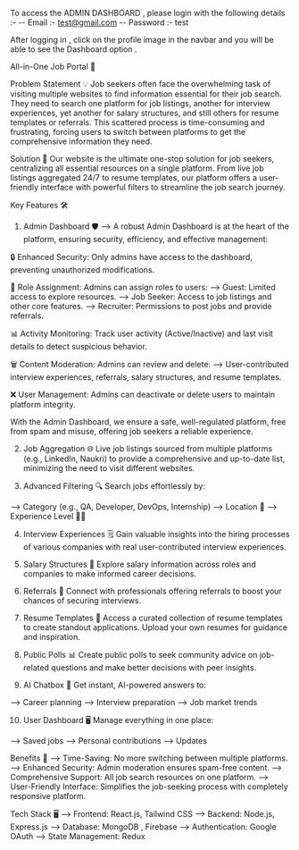 To access the ADMIN DASHBOARD , please login with the following details :-
-- Email :- test@gmail.com
-- Password :- test

After logging in , click on the profile image in the navbar and you will be able to see the Dashboard option .


All-in-One Job Portal 🚀

Problem Statement 💡
Job seekers often face the overwhelming task of visiting multiple websites to find information essential for their job search. They need to search one platform for job listings, another for interview experiences, yet another for salary structures, and still others for resume templates or referrals. This scattered process is time-consuming and frustrating, forcing users to switch between platforms to get the comprehensive information they need.

Solution 🌟
Our website is the ultimate one-stop solution for job seekers, centralizing all essential resources on a single platform. From live job listings aggregated 24/7 to resume templates, our platform offers a user-friendly interface with powerful filters to streamline the job search journey.


Key Features 🛠️

1. Admin Dashboard 🛡️
--> A robust Admin Dashboard is at the heart of the platform, ensuring security, efficiency, and effective management:

🔒 Enhanced Security: Only admins have access to the dashboard, preventing unauthorized modifications.

👤 Role Assignment: Admins can assign roles to users:
--> Guest: Limited access to explore resources.
--> Job Seeker: Access to job listings and other core features.
--> Recruiter: Permissions to post jobs and provide referrals.

📊 Activity Monitoring: Track user activity (Active/Inactive) and last visit details to detect suspicious behavior.

🗑️ Content Moderation: Admins can review and delete:
--> User-contributed interview experiences, referrals, salary structures, and resume templates.

❌ User Management: Admins can deactivate or delete users to maintain platform integrity.

With the Admin Dashboard, we ensure a safe, well-regulated platform, free from spam and misuse, offering job seekers a reliable experience.


2. Job Aggregation 🌐
Live job listings sourced from multiple platforms (e.g., LinkedIn, Naukri) to provide a comprehensive and up-to-date list, minimizing the need to visit different websites.


3. Advanced Filtering 🔍
Search jobs effortlessly by:

--> Category (e.g., QA, Developer, DevOps, Internship)
--> Location 📍
--> Experience Level 👨‍💻


4. Interview Experiences 🗒️
Gain valuable insights into the hiring processes of various companies with real user-contributed interview experiences.


5. Salary Structures 💸
Explore salary information across roles and companies to make informed career decisions.


6. Referrals 🤝
Connect with professionals offering referrals to boost your chances of securing interviews.


7. Resume Templates 📄
Access a curated collection of resume templates to create standout applications. Upload your own resumes for guidance and inspiration.


8. Public Polls 📊
Create public polls to seek community advice on job-related questions and make better decisions with peer insights.


9. AI Chatbox 🤖
Get instant, AI-powered answers to:

--> Career planning
--> Interview preparation
--> Job market trends


10. User Dashboard 🖥️
Manage everything in one place:

--> Saved jobs
--> Personal contributions
--> Updates


Benefits 💼
--> Time-Saving: No more switching between multiple platforms.
--> Enhanced Security: Admin moderation ensures spam-free content.
--> Comprehensive Support: All job search resources on one platform.
--> User-Friendly Interface: Simplifies the job-seeking process with completely responsive platform.


Tech Stack 🖥️
--> Frontend: React.js, Tailwind CSS
--> Backend: Node.js, Express.js
--> Database: MongoDB , Firebase
--> Authentication: Google OAuth
--> State Management: Redux
